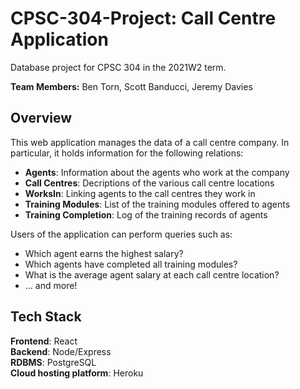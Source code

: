 # CPSC-304-Project: Call Centre Application
Database project for CPSC 304 in the 2021W2 term.  

**Team Members:** Ben Torn, Scott Banducci, Jeremy Davies


## Overview
This web application manages the data of a call centre company. In particular, it holds information for the following relations:
- **Agents**: Information about the agents who work at the company
- **Call Centres**: Decriptions of the various call centre locations
- **WorksIn**: Linking agents to the call centres they work in
- **Training Modules**: List of the training modules offered to agents
- **Training Completion**: Log of the training records of agents

Users of the application can perform queries such as:
- Which agent earns the highest salary?
- Which agents have completed all training modules?
- What is the average agent salary at each call centre location?
- ... and more!



## Tech Stack
**Frontend**: React\
**Backend**: Node/Express\
**RDBMS**: PostgreSQL\
**Cloud hosting platform**: Heroku
